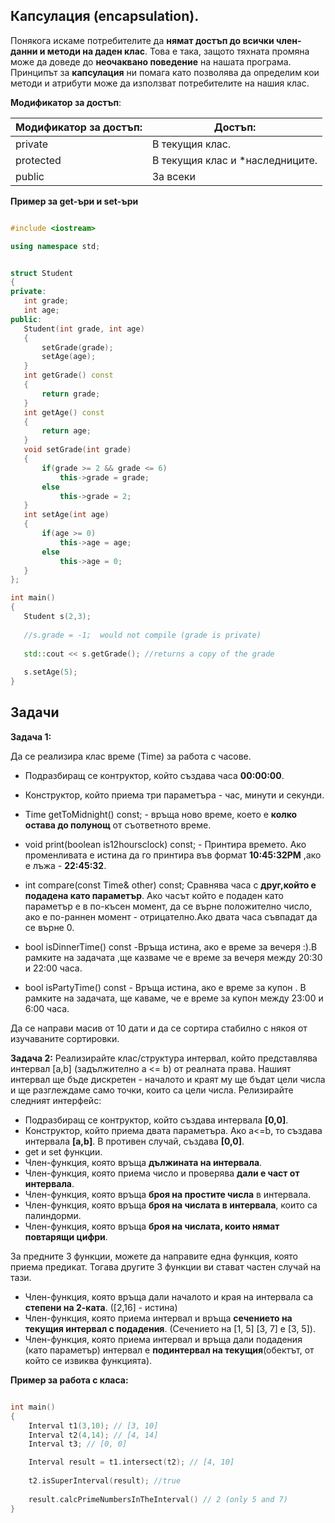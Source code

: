  ## Капсулация (encapsulation).
Понякога искаме потребителите да **нямат достъп до всички член-данни и методи на даден клас**.
Това е така, защото тяхната промяна може да доведе до **неочаквано поведение** на нашата програма. Принципът за **капсулация** ни помага като позволява да определим кои методи и атрибути може да използват потребителите на нашия клас.

 **Модификатор за достъп**:
 
| Модификатор за достъп: | Достъп:                         |
|------------------------|---------------------------------|
| private                | В текущия клас.                 |
| protected              | В текущия клас и *наследниците. |
| public                 | За всеки                        |

**Пример за get-ъри и set-ъри**

 ```c++

#include <iostream>

using namespace std;


struct Student 
{
private:
	int grade;
	int age;
public:
	Student(int grade, int age)
	{
		setGrade(grade);
		setAge(age);
	}
	int getGrade() const
	{
		return grade;
	}
	int getAge() const
	{
		return age;
	}
	void setGrade(int grade)
	{
		if(grade >= 2 && grade <= 6)
			this->grade = grade;
		else
			this->grade = 2;
	}
	int setAge(int age)
	{
		if(age >= 0)
			this->age = age;
		else
			this->age = 0;
	}
};

int main()
{
	Student s(2,3);
	
	//s.grade = -1;  would not compile (grade is private)
	
	std::cout << s.getGrade(); //returns a copy of the grade
	
	s.setAge(5); 
}

 ```


## Задачи

**Задача 1:**

Да се реализира клас време (Time) за работа с часове. 

-  Подразбиращ се контруктор, който създава часа **00:00:00**.
 - Конструктор, който приема три параметъра - час, минути и секунди. 
 - Time getToMidnight() const; - връща ново време, което е **колко остава до полунощ** от съответното време.
 - void print(boolean is12hoursclock) const; - Принтира времето. Ако променливата е истина да го принтира във формат **10:45:32PM** ,ако е лъжа - **22:45:32**.
 - int compare(const Time& other) const; Сравнява часa с **друг,който е подадена като параметър**. Ако часът който е подаден като параметър е  в по-късен момент, да се върне положително число, ако е по-раннен момент - отрицателно.Ако двата часа съвпадат да се върне 0.

- bool isDinnerTime() const -Връща истина, ако е време за вечеря :).В рамките на задачата ,ще казваме че е време за вечеря между 20:30 и 22:00 часа.
- bool isPartyTime() const - Връща истина, ако е време за купон .   В рамките на задачата, ще каваме, че е време за купон между 23:00 и 6:00 часа.


Да се направи масив от 10 дати и да се сортира стабилно с някоя от изучаваните сортировки.

**Задача 2:**
Реализирайте клас/структура интервал, който представлява интервал  [a,b]  (задължително а <= b) от реалната права. Нашият интервал ще бъде дискретен - началото и краят му ще бъдат цели числа и ще разглеждаме само точки, които са цели числа. Релизирайте следният интерфейс:

 - Подразбиращ се контруктор, който създава интервала **[0,0]**.
 - Конструктор, който приема двата параметъра. Ако a<=b, то създава интервала **[a,b]**. В противен случай, създава **[0,0]**.
 - get и set функции. 
 - Член-функция, която връща **дължината на интервала**.
 - Член-функция, която приема число и проверява **дали е част от интервала**.
 - Член-функция, която връща **броя на простите числа** в интервала.
 - Член-функция, която връща **броя на числата в интервала**, които са палиндорми.
 - Член-функция, която връща **броя на числата, които нямат повтарящи цифри**.

За предните 3 функции, можете да направите една функция, която приема предикат. Тогава другите 3 функции ви стават частен случай на тази.

 - Член-функция, която връща дали началото и края на интервала са **степени на 2-ката**. ([2,16] - истина) 
 - Член-функция, която приема интервал и връща **сечението на текущия интервал с подадения**.  (Сечението на [1, 5]  [3, 7]  e [3, 5]).
 - Член-функция, която приема интервал и връща дали подадения (като параметър) интервал е **подинтервал на текущия**(обектът, от който се извиква функцията).

  **Пример за работа с класа:**
 ```c++

int main()
{
     Interval t1(3,10); // [3, 10]
     Interval t2(4,14); // [4, 14]
     Interval t3; // [0, 0]

     Interval result = t1.intersect(t2); // [4, 10]
     
     t2.isSuperInterval(result); //true
     
     result.calcPrimeNumbersInTheInterval() // 2 (only 5 and 7)
}
 ```

